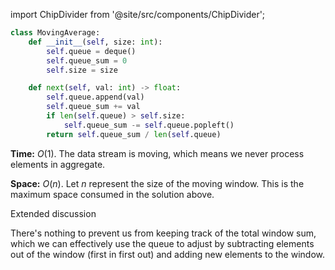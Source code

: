 import ChipDivider from '@site/src/components/ChipDivider';

```python
class MovingAverage:
    def __init__(self, size: int):
        self.queue = deque()
        self.queue_sum = 0
        self.size = size

    def next(self, val: int) -> float:
        self.queue.append(val)
        self.queue_sum += val
        if len(self.queue) > self.size:
            self.queue_sum -= self.queue.popleft()
        return self.queue_sum / len(self.queue)
```

**Time:** $O(1)$. The data stream is moving, which means we never process elements in aggregate.

**Space:** $O(n)$. Let $n$ represent the size of the moving window. This is the maximum space consumed in the solution above.

<ChipDivider>Extended discussion</ChipDivider> 

There's nothing to prevent us from keeping track of the total window sum, which we can effectively use the queue to adjust by subtracting elements out of the window (first in first out) and adding new elements to the window.